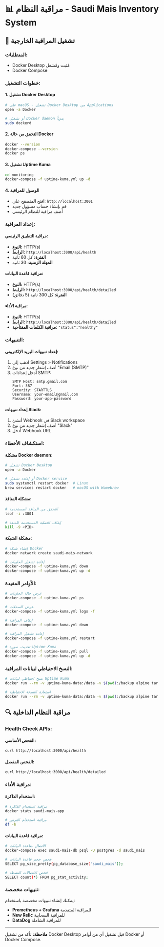 # 📊 مراقبة النظام - Saudi Mais Inventory System

## 🚀 تشغيل المراقبة الخارجية

### المتطلبات:
- Docker Desktop مُثبت ومُشغل
- Docker Compose

### خطوات التشغيل:

#### 1. تشغيل Docker Desktop
```bash
# على macOS - تشغيل Docker Desktop من Applications
open -a Docker

# أو تشغيل Docker daemon يدوياً
sudo dockerd
```

#### 2. التحقق من حالة Docker
```bash
docker --version
docker-compose --version
docker ps
```

#### 3. تشغيل Uptime Kuma
```bash
cd monitoring
docker-compose -f uptime-kuma.yml up -d
```

#### 4. الوصول للمراقبة
- افتح المتصفح على: `http://localhost:3001`
- قم بإنشاء حساب مسؤول جديد
- أضف مراقبة للنظام الرئيسي

### إعداد المراقبة:

#### مراقبة التطبيق الرئيسي:
- **النوع:** HTTP(s)
- **الرابط:** `http://localhost:3000/api/health`
- **الفترة:** كل 60 ثانية
- **المهلة الزمنية:** 30 ثانية

#### مراقبة قاعدة البيانات:
- **النوع:** HTTP(s) 
- **الرابط:** `http://localhost:3000/api/health/detailed`
- **الفترة:** كل 300 ثانية (5 دقائق)

#### مراقبة الأداء:
- **النوع:** HTTP(s)
- **الرابط:** `http://localhost:3000/api/health/detailed`
- **مراقبة الكلمات المفتاحية:** `"status":"healthy"`

### التنبيهات:

#### إعداد تنبيهات البريد الإلكتروني:
1. اذهب إلى Settings > Notifications
2. أضف إشعار جديد من نوع "Email (SMTP)"
3. أدخل إعدادات SMTP:
   ```
   SMTP Host: smtp.gmail.com
   Port: 587
   Security: STARTTLS
   Username: your-email@gmail.com
   Password: your-app-password
   ```

#### إعداد تنبيهات Slack:
1. أنشئ Webhook في Slack workspace
2. أضف إشعار جديد من نوع "Slack"
3. أدخل Webhook URL

### استكشاف الأخطاء:

#### مشكلة Docker daemon:
```bash
# تشغيل Docker Desktop
open -a Docker

# أو إعادة تشغيل Docker service
sudo systemctl restart docker  # Linux
brew services restart docker   # macOS with Homebrew
```

#### مشكلة المنافذ:
```bash
# التحقق من المنافذ المستخدمة
lsof -i :3001

# إيقاف العملية المستخدمة للمنفذ
kill -9 <PID>
```

#### مشكلة الشبكة:
```bash
# إنشاء شبكة Docker
docker network create saudi-mais-network

# إعادة تشغيل الحاويات
docker-compose -f uptime-kuma.yml down
docker-compose -f uptime-kuma.yml up -d
```

### الأوامر المفيدة:

```bash
# عرض حالة الحاويات
docker-compose -f uptime-kuma.yml ps

# عرض السجلات
docker-compose -f uptime-kuma.yml logs -f

# إيقاف المراقبة
docker-compose -f uptime-kuma.yml down

# إعادة تشغيل المراقبة
docker-compose -f uptime-kuma.yml restart

# تحديث صورة Uptime Kuma
docker-compose -f uptime-kuma.yml pull
docker-compose -f uptime-kuma.yml up -d
```

### النسخ الاحتياطي لبيانات المراقبة:

```bash
# نسخ احتياطي لبيانات Uptime Kuma
docker run --rm -v uptime-kuma-data:/data -v $(pwd):/backup alpine tar czf /backup/uptime-kuma-backup.tar.gz -C /data .

# استعادة النسخة الاحتياطية
docker run --rm -v uptime-kuma-data:/data -v $(pwd):/backup alpine tar xzf /backup/uptime-kuma-backup.tar.gz -C /data
```

## 🔍 مراقبة النظام الداخلية

### Health Check APIs:

#### الفحص الأساسي:
```bash
curl http://localhost:3000/api/health
```

#### الفحص المفصل:
```bash
curl http://localhost:3000/api/health/detailed
```

### مراقبة الأداء:

#### استخدام الذاكرة:
```bash
# مراقبة استخدام الذاكرة
docker stats saudi-mais-app

# مراقبة استخدام القرص
df -h
```

#### مراقبة قاعدة البيانات:
```bash
# الاتصال بقاعدة البيانات
docker-compose exec saudi-mais-db psql -U postgres -d saudi_mais

# فحص حجم قاعدة البيانات
SELECT pg_size_pretty(pg_database_size('saudi_mais'));

# فحص الاتصالات النشطة
SELECT count(*) FROM pg_stat_activity;
```

### تنبيهات مخصصة:

يمكنك إنشاء تنبيهات مخصصة باستخدام:
- **Prometheus + Grafana** للمراقبة المتقدمة
- **New Relic** للمراقبة السحابية
- **DataDog** للمراقبة الشاملة

---

**ملاحظة:** تأكد من تشغيل Docker Desktop قبل تشغيل أي من أوامر Docker أو Docker Compose.